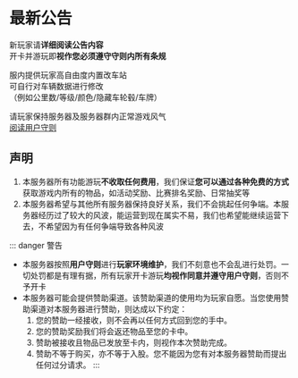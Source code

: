 # 最新公告

新玩家请**详细阅读公告内容**  
开卡并游玩即**视作您必须遵守守则内所有条规**  

服内提供玩家高自由度内置改车站  
可自行对车辆数据进行修改  
（例如公里数/等级/颜色/隐藏车轮毂/车牌）  

请玩家保持服务器及服务器群内正常游戏风气  
[阅读用户守则](https://docs.qq.com/doc/DQXFnYlVlTFJpWnN6)  

## 声明 <Badge type="danger" text="必看！" />

1. 本服务器所有功能游玩**不收取任何费用**，我们保证**您可以通过各种免费的方式**获取游戏内所有的物品，如活动奖励、比赛排名奖励、日常抽奖等  
2. 本服务器希望与其他所有服务器保持良好关系，我们不会挑起任何争端。本服务器经历过了较大的风波，能运营到现在属实不易，我们也希望能继续运营下去，不希望因为有任何争端导致各种风波  

::: danger 警告
- 本服务器按照**用户守则**进行**玩家环境维护**，我们不刻意也不会乱进行处罚。一切处罚都是有理有据，所有玩家开卡游玩**均视作同意并遵守用户守则**，否则不予开卡  
- 本服务器可能会提供赞助渠道。该赞助渠道的使用均为玩家自愿。当您使用赞助渠道对本服务器进行赞助，则达成以下约定：
    1. 您的赞助一经接收，则不会再以任何方式回到您的手中。
    2. 您的赞助奖励我们将会返还物品至您的卡中。
    3. 赞助被接收且物品已发放至卡内，则视作本次赞助完成。
    4. 赞助不等于购买，亦不等于入股。您不能因为您有对本服务器赞助而提出任何过分请求。
:::